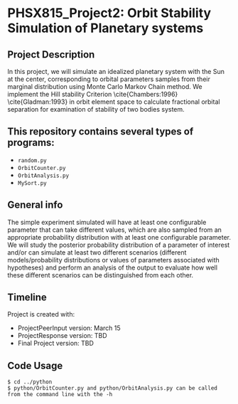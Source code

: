 # PHSX815_Project2: Orbit Stability Simulation of Planetary systems

## Project Description
In this project, we will simulate an idealized planetary system with the Sun at the center, corresponding to orbital parameters samples from their marginal distribution using Monte Carlo Markov Chain method. We implement the Hill stability Criterion \cite{Chambers:1996} \cite{Gladman:1993} in orbit element space to calculate fractional orbital separation for examination of stability of two bodies system.

## This repository contains several types of programs:
* `random.py` 
* `OrbitCounter.py` 
* `OrbitAnalysis.py`
* `MySort.py` 

## General info
The simple experiment simulated will have at least one configurable parameter that can take different values, which are also sampled from an appropriate
probability distribution with at least one configurable parameter. We will study the posterior probability distribution of a parameter of interest and/or can simulate at least two different scenarios (different models/probability distributions or values of parameters associated with hypotheses) and perform an analysis of the output to evaluate how well these different scenarios can be distinguished from each other.
	
## Timeline 
Project is created with:
* ProjectPeerInput version: March 15 
* ProjectResponse version: TBD
* Final Project version: TBD
	
## Code Usage 

```
$ cd ../python
$ python/OrbitCounter.py and python/OrbitAnalysis.py can be called from the command line with the -h 

```
